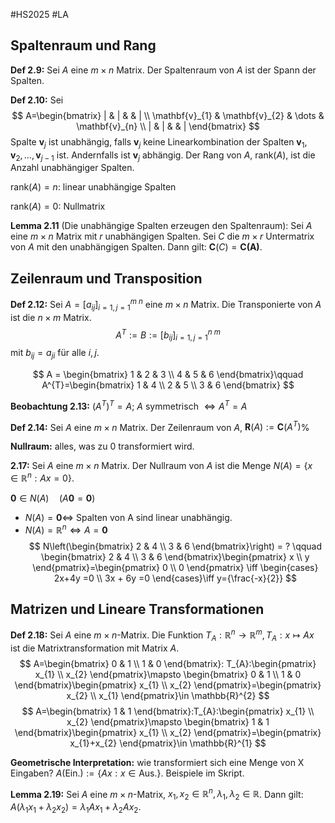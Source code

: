 #HS2025 #LA 

## Spaltenraum und Rang

**Def 2.9:** Sei $A$ eine $m\times n$ Matrix. Der Spaltenraum von $A$ ist der Spann der Spalten.

**Def 2.10:** Sei
$$
A=\begin{bmatrix}
| & | &  & | \\
\mathbf{v}_{1} & \mathbf{v}_{2}  & \dots  & \mathbf{v}_{n} \\
| & | &  & |
\end{bmatrix}
$$
Spalte $\mathbf{v}_{j}$ ist unabhängig, falls $\mathbf{v}_{j}$ keine Linearkombination der Spalten $\mathbf{v}_{1},\mathbf{v}_{2},\dots,\mathbf{v}_{j-1}$ ist. Andernfalls ist $\mathbf{v}_{j}$ abhängig. Der Rang von $A, \: \text{rank}(A)$, ist die Anzahl unabhängiger Spalten.

$\text{rank}(A)=n$: linear unabhängige Spalten

$\text{rank}(A)=0$: Nullmatrix

**Lemma 2.11** (Die unabhängige Spalten erzeugen den Spaltenraum): Sei $A$ eine $m\times n$ Matrix mit $r$ unabhängigen Spalten. Sei $C$ die $m\times r$ Untermatrix von $A$ mit den unabhängigen Spalten. Dann gilt: $\mathbf{C}(C)=\mathbf{C(A)}$.

## Zeilenraum und Transposition

**Def 2.12:** Sei $A= [a_{ij}]_{i=1, j=1}^{m \; n}$ eine $m\times n$ Matrix. Die Transponierte von $A$ ist die $n\times m$ Matrix.
$$
A^{T}:= B := [b_{ij}]_{i=1,j=1}^{n \; m}
$$
mit $b_{ij}=a_{ji}$ für alle $i,j$.

$$
A = \begin{bmatrix}
1 & 2 & 3 \\
4 & 5 & 6
\end{bmatrix}\qquad A^{T}=\begin{bmatrix}
1 & 4 \\
2 & 5 \\
3 & 6
\end{bmatrix} 
$$

**Beobachtung 2.13:** $(A^{T})^{T}= A$; $A$ symmetrisch $\iff A^{T}=A$ 

**Def 2.14:** Sei $A$ eine $m\times n$ Matrix. Der Zeilenraum von $A$, $\mathbf{R}(A):=\mathbf{C}(A^{T})$%

**Nullraum:** alles, was zu 0 transformiert wird. 

**2.17:** Sei $A$ eine $m\times n$ Matrix. Der Nullraum von $A$ ist die Menge $N(A)=\{ x\in \mathbb{R}^{n}:Ax=0 \}$.

$\mathbf{0}\in N(A) \quad (A\mathbf{0}=\mathbf{0})$

- $N(A)=\mathbf{0}\iff$ Spalten von A sind linear unabhängig.
- $N(A)=\mathbb{R}^{n}\iff A=\mathbf{0}$
$$
N\left(\begin{bmatrix}
2 & 4 \\
3 & 6
\end{bmatrix}\right) = ? \qquad \begin{bmatrix}
2 & 4 \\
3 & 6
\end{bmatrix}\begin{pmatrix}
x \\
y
\end{pmatrix}=\begin{pmatrix}
0 \\
0
\end{pmatrix} \iff \begin{cases}
2x+4y =0 \\
3x + 6y =0
\end{cases}\iff y={\frac{-x}{2}}
$$

## Matrizen und Lineare Transformationen

**Def 2.18:** Sei $A$ eine $m\times n$-Matrix. Die Funktion $T_{A}:\mathbb{R}^{n}\to \mathbb{R}^{m}, T_{A}: x\mapsto Ax$ ist die Matrixtransformation mit Matrix $A$.
$$
A=\begin{bmatrix}
0 & 1 \\
1 & 0
\end{bmatrix}: T_{A}:\begin{pmatrix}
x_{1} \\
x_{2}
\end{pmatrix}\mapsto \begin{bmatrix}
0 & 1 \\
1 & 0
\end{bmatrix}\begin{pmatrix}
x_{1} \\
x_{2}
\end{pmatrix}=\begin{pmatrix}
x_{2} \\
x_{1}
\end{pmatrix}\in \mathbb{R}^{2}
$$
$$
A=\begin{bmatrix}
1 & 1
\end{bmatrix}:T_{A}:\begin{pmatrix}
x_{1} \\
x_{2}
\end{pmatrix}\mapsto \begin{bmatrix}
1 & 1
\end{bmatrix}\begin{pmatrix}
x_{1} \\
x_{2}
\end{pmatrix}=\begin{pmatrix}
x_{1}+x_{2}
\end{pmatrix}\in \mathbb{R}^{1}
$$

**Geometrische Interpretation:** wie transformiert sich eine Menge von X Eingaben? $A(\text{Ein.}):= \{ Ax : x\in \text{Aus.} \}$. Beispiele im Skript.

**Lemma 2.19:** Sei $A$ eine $m\times n$-Matrix, $x_{1},x_{2}\in \mathbb{R}^{n}, \lambda_{1},\lambda_{2}\in \mathbb{R}$. Dann gilt: $A(\lambda_{1}x_{1}+\lambda_{2}x_{2})=\lambda_{1}Ax_{1}+\lambda_{2}Ax_{2}$.